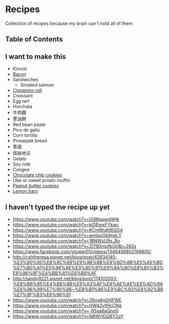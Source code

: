 # Recipes

Collection of recipes because my brain can't hold all of them

## Table of Contents

## I want to make this

- Kimchi
- [Bacon](pork/bacon.md)
- Sandwiches
  - Smoked salmon
- [Cinnamon roll](https://www.reddit.com/r/Old_Recipes/comments/c2qt5k/i_wanted_to_share_my_tennesseean_grandmothers/)
- Croissant
- Egg tart
- Horchata
- 牛肉麵
- 蔥油餅
- Red bean paste
- Pico de gallo
- Corn tortilla
- Pineapple bread
- 蒸蛋
- 拔絲地瓜
- Gelato
- Soy milk
- Congee
- [Chocolate chip cookies](https://www.youtube.com/watch?v=17lp_x27_RI)
- Ube or sweet potato muffin
- [Peanut butter cookies](https://youreverydayheirlooms.wordpress.com/2019/05/02/4-ingredient-peanut-butter-cookies-gluten-free/)
- [Lemon bars](https://www.reddit.com/r/Old_Recipes/comments/c1x1k1/grandmas_lemon_bars_aka_the_hit_at_every_family/)

## I haven't typed the recipe up yet

- https://www.youtube.com/watch?v=iG9Rqpw49Hk
- https://www.youtube.com/watch?v=kiDEmxFYkwc
- https://www.youtube.com/watch?v=KCmRhdtWQG4
- https://www.youtube.com/watch?v=wmbpOb9neLY
- https://www.youtube.com/watch?v=1BNWzU9s_Ro
- https://www.youtube.com/watch?v=Zl79DmpfbG0&t=292s
- https://www.facebook.com/ytower01/videos/1346456802168805/
- http://cshtheresa.pixnet.net/blog/post/42634145-%E3%80%90%E6%9C%89%E9%9B%BB%E9%8D%8B%E5%A5%BD%E7%B0%A1%E5%96%AE%E3%80%91%E9%8A%80%E8%80%B3%E8%96%8F%E4%BB%81%E6%B9%AF
- http://sandy9221.pixnet.net/blog/post/174102003-%E8%B6%85%E4%B8%8B%E9%A3%AF%E9%AE%AE%E9%AD%9A%E6%96%99%E7%90%86~%E8%B1%86%E9%BC%93%E8%92%B8%E7%9F%B3%E6%96%91
- https://www.youtube.com/watch?v=Z6oyAnGHPWE
- https://www.youtube.com/watch?v=HW42yfHcCNg
- https://www.youtube.com/watch?v=-9Ssa6aQnq0
- https://www.youtube.com/watch?v=N8WHDQ8Y2qY
